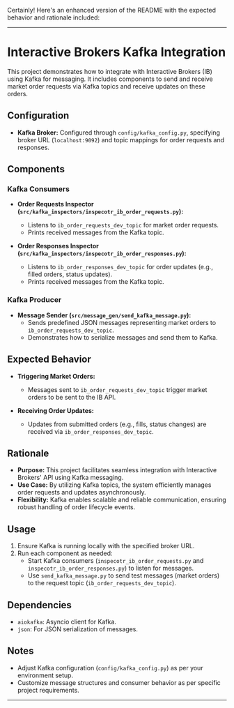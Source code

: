 Certainly! Here's an enhanced version of the README with the expected behavior and rationale included:

---

# Interactive Brokers Kafka Integration

This project demonstrates how to integrate with Interactive Brokers (IB) using Kafka for messaging. It includes components to send and receive market order requests via Kafka topics and receive updates on these orders.

## Configuration

- **Kafka Broker:** Configured through `config/kafka_config.py`, specifying broker URL (`localhost:9092`) and topic mappings for order requests and responses.

## Components

### Kafka Consumers

- **Order Requests Inspector (`src/kafka_inspectors/inspecotr_ib_order_requests.py`):**
  - Listens to `ib_order_requests_dev_topic` for market order requests.
  - Prints received messages from the Kafka topic.

- **Order Responses Inspector (`src/kafka_inspectors/inspecotr_ib_order_responses.py`):**
  - Listens to `ib_order_responses_dev_topic` for order updates (e.g., filled orders, status updates).
  - Prints received messages from the Kafka topic.

### Kafka Producer

- **Message Sender (`src/message_gen/send_kafka_message.py`):**
  - Sends predefined JSON messages representing market orders to `ib_order_requests_dev_topic`.
  - Demonstrates how to serialize messages and send them to Kafka.

## Expected Behavior

- **Triggering Market Orders:**
  - Messages sent to `ib_order_requests_dev_topic` trigger market orders to be sent to the IB API.

- **Receiving Order Updates:**
  - Updates from submitted orders (e.g., fills, status changes) are received via `ib_order_responses_dev_topic`.

## Rationale

- **Purpose:** This project facilitates seamless integration with Interactive Brokers' API using Kafka messaging.
- **Use Case:** By utilizing Kafka topics, the system efficiently manages order requests and updates asynchronously.
- **Flexibility:** Kafka enables scalable and reliable communication, ensuring robust handling of order lifecycle events.

## Usage

1. Ensure Kafka is running locally with the specified broker URL.
2. Run each component as needed:
   - Start Kafka consumers (`inspecotr_ib_order_requests.py` and `inspecotr_ib_order_responses.py`) to listen for messages.
   - Use `send_kafka_message.py` to send test messages (market orders) to the request topic (`ib_order_requests_dev_topic`).

## Dependencies

- `aiokafka`: Asyncio client for Kafka.
- `json`: For JSON serialization of messages.

## Notes

- Adjust Kafka configuration (`config/kafka_config.py`) as per your environment setup.
- Customize message structures and consumer behavior as per specific project requirements.

---